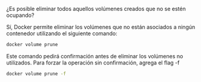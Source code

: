 ¿Es posible eliminar todos aquellos volúmenes creados que no se estén ocupando?

Sí, Docker permite eliminar los volúmenes que no están asociados a ningún contenedor utilizando el siguiente comando:
``` bash
docker volume prune
```

Este comando pedirá confirmación antes de eliminar los volúmenes no utilizados. Para forzar la operación sin confirmación, agrega el flag -f

``` bash
docker volume prune -f
```